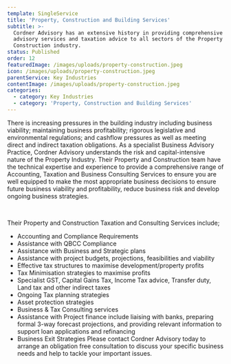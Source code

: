 ```yaml
---
template: SingleService
title: 'Property, Construction and Building Services'
subtitle: >-
  Cordner Advisory has an extensive history in providing comprehensive business
  advisory services and taxation advice to all sectors of the Property and
  Construction industry.
status: Published
order: 12
featuredImage: /images/uploads/property-construction.jpeg
icon: /images/uploads/property-construction.jpeg
parentService: Key Industries
contentImage: /images/uploads/property-construction.jpeg
categories:
  - category: Key Industries
  - category: 'Property, Construction and Building Services'
---
```

There is increasing pressures in the building industry including business viability; maintaining business profitability; rigorous legislative and environmental regulations; and cashflow pressures as well as meeting direct and indirect taxation obligations. As a specialist Business Advisory Practice, Cordner Advisory understands the risk and capital-intensive nature of the Property Industry. Their Property and Construction team have the technical expertise and experience to provide a comprehensive range of Accounting, Taxation and Business Consulting Services to ensure you are well equipped to make the most appropriate business decisions to ensure future business viability and profitability, reduce business risk and develop ongoing business strategies.

<br /> 

Their Property and Construction Taxation and Consulting Services include;

* Accounting and Compliance Requirements
* Assistance with QBCC Compliance
* Assistance with Business and Strategic plans
* Assistance with project budgets, projections, feasibilities and viability
* Effective tax structures to maximise development/property profits
* Tax Minimisation strategies to maximise profits
* Specialist GST, Capital Gains Tax, Income Tax advice, Transfer duty, Land
  tax and other indirect taxes
* Ongoing Tax planning strategies
* Asset protection strategies
* Business & Tax Consulting services
* Assistance with Project finance include liaising with banks, preparing formal
  3-way forecast projections, and providing relevant information to support loan
  applications and refinancing
* Business Exit Strategies
  Please contact Cordner Advisory today to arrange an obligation free consultation to discuss your specific business needs and help to tackle your important issues.
